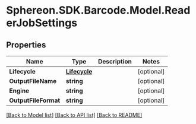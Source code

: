 # Sphereon.SDK.Barcode.Model.ReaderJobSettings
## Properties

Name | Type | Description | Notes
------------ | ------------- | ------------- | -------------
**Lifecycle** | [**Lifecycle**](Lifecycle.md) |  | [optional] 
**OutputFileName** | **string** |  | [optional] 
**Engine** | **string** |  | [optional] 
**OutputFileFormat** | **string** |  | [optional] 

[[Back to Model list]](../README.md#documentation-for-models) [[Back to API list]](../README.md#documentation-for-api-endpoints) [[Back to README]](../README.md)

